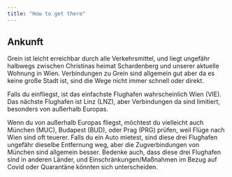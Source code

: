 ```yaml
---
title: "How to get there"
---
```


## Ankunft

Grein ist leicht erreichbar durch alle Verkehrsmittel, und liegt ungefähr halbwegs zwischen Christinas heimat Schardenberg und unserer aktuelle Wohnung in Wien. Verbindungen zu Grein sind allgemein gut aber da es keine große Stadt ist, sind die Wege nicht immer schnell oder direkt.

Falls du einfliegst, ist das einfachste Flughafen wahrscheinlich Wien (VIE). Das nächste Flughafen ist Linz (LNZ), aber Verbindungen da sind limitiert, besonders von außerhalb Europas.

Wenn du von außerhalb Europas fliegst, möchtest du vielleicht auch München (MUC), Budapest (BUD), oder Prag (PRG) prüfen, weil Flüge nach Wien sind oft teuerer. Falls du ein Auto mietest, sind diese drei Flughafen ungefähr dieselbe Entfernung weg, aber die Zugverbindungen von München sind allgemein besser. Bedenke auch, dass diese drei Flughafen sind in anderen Länder, und Einschränkungen/Maßnahmen im Bezug auf Covid oder Quarantäne könnten sich unterscheiden.